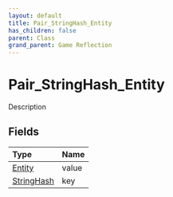 ```yaml
---
layout: default
title: Pair_StringHash_Entity
has_children: false
parent: Class
grand_parent: Game Reflection
---
```

# Pair_StringHash_Entity
Description 

## Fields

| Type | Name |
|:----------|:--------------|
| [Entity](/riftbreaker-wiki/docs/game-reflection/classes/entity/) | value |
| [StringHash](/riftbreaker-wiki/docs/game-reflection/classes/string_hash/) | key |

